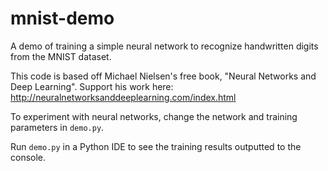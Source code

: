 # mnist-demo
A demo of training a simple neural network to recognize handwritten digits from the MNIST dataset.

This code is based off Michael Nielsen's free book, "Neural Networks and Deep Learning".
Support his work here: http://neuralnetworksanddeeplearning.com/index.html

To experiment with neural networks, change the network and training parameters in `demo.py`.

Run `demo.py` in a Python IDE to see the training results outputted to the console.
